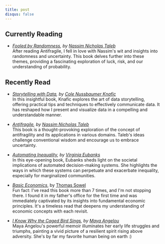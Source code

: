 ```yaml
---
title: post
disqus: false
---
```


## Currently Reading

- *[Fooled by Randomness](https://www.amazon.com/Fooled-Randomness-Hidden-Markets-Incerto/dp/0812975219), by [Nassim Nicholas Taleb](https://www.fooledbyrandomness.com/)*      
  After reading Antifragile, I fell in love with Nassim's wit and insights into randomness and uncertainty. This book delves further into these themes, providing a fascinating exploration of luck, risk, and our understanding of probability.

## Recently Read

- *[Storytelling with Data](https://www.amazon.com/Storytelling-Data-Visualization-Business-Professionals/dp/1119002257), by [Cole Nussbaumer Knafic](https://www.linkedin.com/in/colenussbaumer/)*     
  In this insightful book, Knafic explores the art of data storytelling, offering practical tips and techniques to effectively communicate data. It has reshaped how I present and visualize data in a compelling and understandable manner.

- *[Antifragile](https://www.amazon.com/Antifragile-Things-That-Disorder-Incerto/dp/0812979680), by [Nassim Nicholas Taleb](https://www.fooledbyrandomness.com/)*    
  This book is a thought-provoking exploration of the concept of antifragility and its applications in various domains. Taleb's ideas challenge conventional wisdom and encourage us to embrace uncertainty.

- *[Automating Inequality](https://www.amazon.com/Automating-Inequality-High-Tech-Profile-Police/dp/1250074312), by [Virginia Eubanks](https://virginia-eubanks.com/about/)*    
  In this eye-opening book, Eubanks sheds light on the societal implications of automated decision-making systems. She highlights the ways in which these systems can perpetuate and exacerbate inequality, especially for marginalized communities.

- *[Basic Economics](https://www.amazon.com/Basic-Economics-Thomas-Sowell/dp/0465060730)*, by [Thomas Sowel](https://www.hoover.org/profiles/thomas-sowell)    
  Fun fact: I've read this book more than 7 times, and I'm not stopping there. I found it in my father's office for the first time and was immediately captivated by its insights into fundamental economic principles. It's a timeless read that deepens my understanding of economic concepts with each revisit.

- *[I Know Why the Caged Bird Sings](https://www.amazon.com/Know-Why-Caged-Bird-Sings/dp/0345514408), by [Maya Angelou](https://www.mayaangelou.com/biography/)*   
  Maya Angelou's powerful memoir illuminates her early life struggles and triumphs, painting a vivid picture of a resilient spirit rising above adversity. She's by far my favorite human being on earth :)
